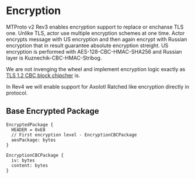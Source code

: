 # Encryption

MTProto v2 Rev3 enables encryption support to replace or enchanse TLS one. Unlike TLS, actor use multiple encryption schemes at one time. Actor encrypts message with US encryption and then again encrypt with Russian encryption that in result guarantee absolute encryption streight. US encryption is performed with AES-128-CBC-HMAC-SHA256 and Russian layer is Kuznechik-CBC-HMAC-Stribog.

We are not invenging the wheel and implement encryption logic exactly as [TLS 1.2 CBC block chipcher](https://tools.ietf.org/html/rfc5246#section-6.2.3.2) is.

In Rev4 we will enable support for Axolotl Ratched like encryption directly in protocol.

## Base Encrypted Package

```
EncryptedPackage {
  HEADER = 0xE8
  // First encryption level - EncryptionCBCPackage
  aesPackage: bytes
}
```

```
EncryptionCBCPackage {
  iv: bytes
  content: bytes
}
```
